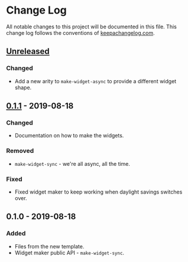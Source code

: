 # Change Log
All notable changes to this project will be documented in this file. This change log follows the conventions of [keepachangelog.com](http://keepachangelog.com/).

## [Unreleased]
### Changed
- Add a new arity to `make-widget-async` to provide a different widget shape.

## [0.1.1] - 2019-08-18
### Changed
- Documentation on how to make the widgets.

### Removed
- `make-widget-sync` - we're all async, all the time.

### Fixed
- Fixed widget maker to keep working when daylight savings switches over.

## 0.1.0 - 2019-08-18
### Added
- Files from the new template.
- Widget maker public API - `make-widget-sync`.

[Unreleased]: https://github.com/your-name/push/compare/0.1.1...HEAD
[0.1.1]: https://github.com/your-name/push/compare/0.1.0...0.1.1
